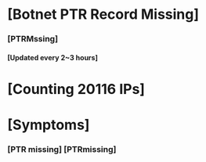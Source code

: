 # [Botnet PTR Record Missing]
### [PTRMssing]
#### [Updated every 2~3 hours]

# [Counting 20116 IPs]

# [Symptoms] 
###   [PTR missing] [PTRmissing]
